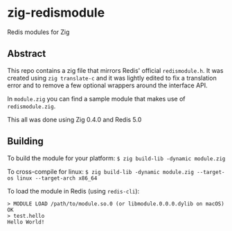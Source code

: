 # zig-redismodule
Redis modules for Zig 


## Abstract
This repo contains a zig file that mirrors Redis' official `redismodule.h`.
It was created using `zig translate-c` and it was lightly edited to fix a translation error and to remove a few optional wrappers around the interface API.

In `module.zig` you can find a sample module that makes use of `redismodule.zig`.

This all was done using Zig 0.4.0 and Redis 5.0

## Building 

To build the module for your platform:
`$ zig build-lib -dynamic module.zig`

To cross-compile for linux:
`$ zig build-lib -dynamic module.zig --target-os linux --target-arch x86_64`

To load the module in Redis (using `redis-cli`):
```
> MODULE LOAD /path/to/module.so.0 (or libmodule.0.0.0.dylib on macOS)
OK
> test.hello
Hello World!
```
